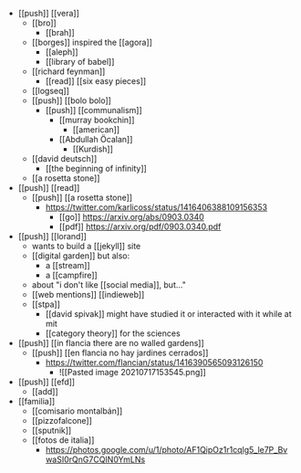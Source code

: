 - [[push]] [[vera]]
	- [[bro]]
		- [[brah]]
	- [[borges]] inspired the [[agora]]
		- [[aleph]]
		- [[library of babel]]
	- [[richard feynman]]
		- [[read]] [[six easy pieces]]
	- [[logseq]]
	- [[push]] [[bolo bolo]]
		- [[push]] [[communalism]]
			- [[murray bookchin]]
				- [[american]]
			- [[Abdullah Öcalan]]
				- [[Kurdish]]
	- [[david deutsch]]
		- [[the beginning of infinity]]
	- [[a rosetta stone]]
- [[push]] [[read]]
	- [[push]] [[a rosetta stone]]
		- https://twitter.com/karlicoss/status/1416406388109156353
			- [[go]] https://arxiv.org/abs/0903.0340
			- [[pdf]] https://arxiv.org/pdf/0903.0340.pdf
- [[push]] [[lorand]]
	- wants to build a [[jekyll]] site
	- [[digital garden]] but also:
		- a [[stream]]
		- a [[campfire]]
	- about "i don't like [[social media]], but..."
	- [[web mentions]] [[indieweb]]
	- [[stpa]]
		- [[david spivak]] might have studied it or interacted with it while at mit
		- [[category theory]] for the sciences
- [[push]] [[in flancia there are no walled gardens]]
	- [[push]] [[en flancia no hay jardines cerrados]]
		- https://twitter.com/flancian/status/1416390565093126150
			- ![[Pasted image 20210717153545.png]]
- [[push]] [[efd]]
	- [[add]]
- [[familia]]
	- [[comisario montalbán]]
	- [[pizzofalcone]]
	- [[sputnik]]
	- [[fotos de italia]]
		- https://photos.google.com/u/1/photo/AF1QipOz1r1cqlg5_le7P_BvwaSI0rQnG7CQIN0YmLNs